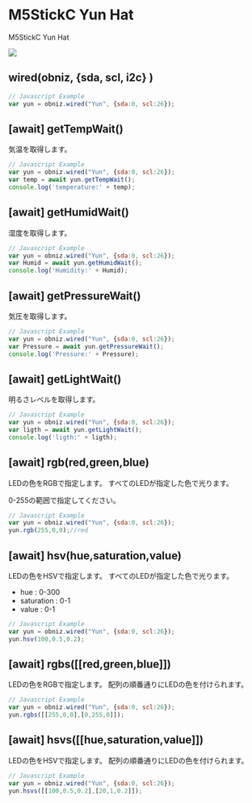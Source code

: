 # M5StickC Yun Hat

M5StickC Yun Hat

![](image.jpg)

## wired(obniz,  {sda, scl, i2c} )

```javascript
// Javascript Example
var yun = obniz.wired("Yun", {sda:0, scl:26});
```

## [await] getTempWait()

気温を取得します。

```javascript
// Javascript Example
var yun = obniz.wired("Yun", {sda:0, scl:26});
var temp = await yun.getTempWait();
console.log('temperature:' + temp);
```

## [await] getHumidWait()

湿度を取得します。

```javascript
// Javascript Example
var yun = obniz.wired("Yun", {sda:0, scl:26});
var Humid = await yun.getHumidWait();
console.log('Humidity:' + Humid);
```

## [await] getPressureWait()

気圧を取得します。

```javascript
// Javascript Example
var yun = obniz.wired("Yun", {sda:0, scl:26});
var Pressure = await yun.getPressureWait();
console.log('Pressure:' + Pressure);
```


## [await] getLightWait()

明るさレベルを取得します。

```javascript
// Javascript Example
var yun = obniz.wired("Yun", {sda:0, scl:26});
var ligth = await yun.getLightWait();
console.log('ligth:' + ligth);
```

## [await] rgb(red,green,blue)

LEDの色をRGBで指定します。
すべてのLEDが指定した色で光ります。

0-255の範囲で指定してください。

```javascript
// Javascript Example
var yun = obniz.wired("Yun", {sda:0, scl:26});
yun.rgb(255,0,0);//red
```

## [await] hsv(hue,saturation,value)

LEDの色をHSVで指定します。
すべてのLEDが指定した色で光ります。

- hue : 0-300
- saturation : 0-1
- value : 0-1

```javascript
// Javascript Example
var yun = obniz.wired("Yun", {sda:0, scl:26});
yun.hsv(100,0.5,0.2);
```

## [await] rgbs([[red,green,blue]])

LEDの色をRGBで指定します。
配列の順番通りにLEDの色を付けられます。

```javascript
// Javascript Example
var yun = obniz.wired("Yun", {sda:0, scl:26});
yun.rgbs([[255,0,0],[0,255,0]]);
```

## [await] hsvs([[hue,saturation,value]])

LEDの色をHSVで指定します。
配列の順番通りにLEDの色を付けられます。

```javascript
// Javascript Example
var yun = obniz.wired("Yun", {sda:0, scl:26});
yun.hsvs([[100,0.5,0.2],[20,1,0.2]]);
```

